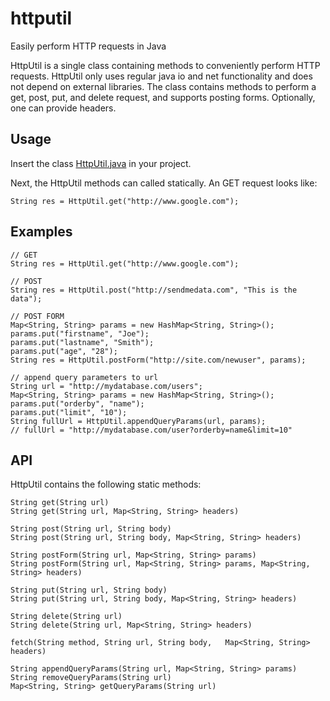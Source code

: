 httputil
========

Easily perform HTTP requests in Java

HttpUtil is a single class containing methods to conveniently perform HTTP 
requests. HttpUtil only uses regular java io and net functionality and does 
not depend on external libraries. 
The class contains methods to perform a get, post, put, and delete request,
and supports posting forms. Optionally, one can provide headers.

## Usage

Insert the class [HttpUtil.java](https://raw.github.com/wjosdejong/httputil/master/src/com/almende/util/HttpUtil.java) in your project.

Next, the HttpUtil methods can called statically. An GET request looks like:

    String res = HttpUtil.get("http://www.google.com");

## Examples

    // GET
    String res = HttpUtil.get("http://www.google.com");
    
    // POST
    String res = HttpUtil.post("http://sendmedata.com", "This is the data");
    
    // POST FORM
    Map<String, String> params = new HashMap<String, String>();
    params.put("firstname", "Joe");
    params.put("lastname", "Smith");
    params.put("age", "28");
    String res = HttpUtil.postForm("http://site.com/newuser", params);
    
    // append query parameters to url
    String url = "http://mydatabase.com/users";
    Map<String, String> params = new HashMap<String, String>();
    params.put("orderby", "name");
    params.put("limit", "10");
    String fullUrl = HttpUtil.appendQueryParams(url, params);
    // fullUrl = "http://mydatabase.com/user?orderby=name&limit=10"

## API

HttpUtil contains the following static methods:

    String get(String url)
    String get(String url, Map<String, String> headers)
    
    String post(String url, String body)
    String post(String url, String body, Map<String, String> headers)
    
    String postForm(String url, Map<String, String> params)
    String postForm(String url, Map<String, String> params, Map<String, String> headers)
    
    String put(String url, String body)
    String put(String url, String body, Map<String, String> headers)
    
    String delete(String url)
    String delete(String url, Map<String, String> headers)
        
    fetch(String method, String url, String body,	Map<String, String> headers)
    
    String appendQueryParams(String url, Map<String, String> params)
    String removeQueryParams(String url)
    Map<String, String> getQueryParams(String url)
